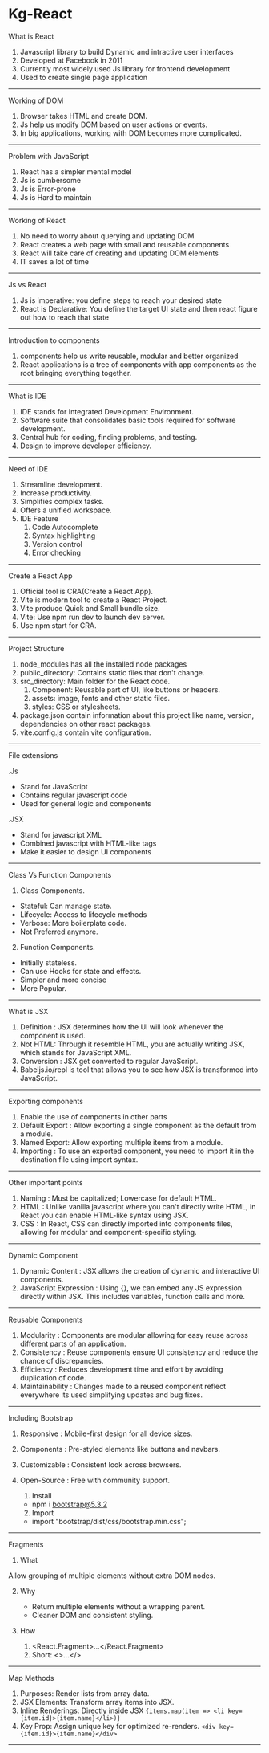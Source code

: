 # Kg-React

What is React

1. Javascript library to build Dynamic and intractive user interfaces
2. Developed at Facebook in 2011
3. Currently most widely used Js library for frontend development
4. Used to create single page application

---

Working of DOM

1. Browser takes HTML and create DOM.
2. Js help us modify DOM based on user actions or events.
3. In big applications, working with DOM becomes more complicated.

---

Problem with JavaScript

1. React has a simpler mental model
2. Js is cumbersome
3. Js is Error-prone
4. Js is Hard to maintain

---

Working of React

1. No need to worry about querying and updating DOM
2. React creates a web page with small and reusable components
3. React will take care of creating and updating DOM elements
4. IT saves a lot of time

---

Js vs React

1. Js is imperative: you define steps to reach your desired state
2. React is Declarative: You define the target UI state and then react figure out how to reach that state

---

Introduction to components

1. components help us write reusable, modular and better organized
2. React applications is a tree of components with app components as the root bringing everything together.

---

What is IDE

1. IDE stands for Integrated Development Environment.
2. Software suite that consolidates basic tools required for software development.
3. Central hub for coding, finding problems, and testing.
4. Design to improve developer efficiency.

---

Need of IDE

1. Streamline development.
2. Increase productivity.
3. Simplifies complex tasks.
4. Offers a unified workspace.
5. IDE Feature
   1. Code Autocomplete
   2. Syntax highlighting
   3. Version control
   4. Error checking

---

Create a React App

1. Official tool is CRA(Create a React App).
2. Vite is modern tool to create a React Project.
3. Vite produce Quick and Small bundle size.
4. Vite: Use npm run dev to launch dev server.
5. Use npm start for CRA.

---

Project Structure

1. node_modules has all the installed node packages
2. public_directory: Contains static files that don't change.
3. src_directory: Main folder for the React code.
   1. Component: Reusable part of UI, like buttons or headers.
   2. assets: image, fonts and other static files.
   3. styles: CSS or stylesheets.
4. package.json contain information about this project like name, version, dependencies on other react packages.
5. vite.config.js contain vite configuration.

---

File extensions

.Js

- Stand for JavaScript
- Contains regular javascript code
- Used for general logic and components

.JSX

- Stand for javascript XML
- Combined javascript with HTML-like tags
- Make it easier to design UI components

---

Class Vs Function Components

1. Class Components.

- Stateful: Can manage state.
- Lifecycle: Access to lifecycle methods
- Verbose: More boilerplate code.
- Not Preferred anymore.

2. Function Components.

- Initially stateless.
- Can use Hooks for state and effects.
- Simpler and more concise
- More Popular.

---

What is JSX

1. Definition : JSX determines how the UI will look whenever the component is used.
2. Not HTML: Through it resemble HTML, you are actually writing JSX, which stands for JavaScript XML.
3. Conversion : JSX get converted to regular JavaScript.
4. Babeljs.io/repl is tool that allows you to see how JSX is transformed into JavaScript.

---

Exporting components

1. Enable the use of components in other parts
2. Default Export : Allow exporting a single component as the default from a module.
3. Named Export: Allow exporting multiple items from a module.
4. Importing : To use an exported component, you need to import it in the destination file using import syntax.

---

Other important points

1. Naming : Must be capitalized; Lowercase for default HTML.
2. HTML : Unlike vanilla javascript where you can't directly write HTML, in React you can enable HTML-like syntax using JSX.
3. CSS : In React, CSS can directly imported into components files, allowing for modular and component-specific styling.

---

Dynamic Component

1. Dynamic Content : JSX allows the creation of dynamic and interactive UI components.
2. JavaScript Expression : Using {}, we can embed any JS expression directly within JSX. This includes variables, function calls and more.

---

Reusable Components

1. Modularity : Components are modular allowing for easy reuse across different parts of an application.
2. Consistency : Reuse components ensure UI consistency and reduce the chance of discrepancies.
3. Efficiency : Reduces development time and effort by avoiding duplication of code.
4. Maintainability : Changes made to a reused component reflect everywhere its used simplifying updates and bug fixes.

---

Including Bootstrap

1. Responsive : Mobile-first design for all device sizes.
2. Components : Pre-styled elements like buttons and navbars.
3. Customizable : Consistent look across browsers.
4. Open-Source : Free with community support.

   1. Install

   - npm i bootstrap@5.3.2

   2. Import

   - import "bootstrap/dist/css/bootstrap.min.css";

---

Fragments

1. What

Allow grouping of multiple elements without extra DOM nodes.

2. Why

   - Return multiple elements without a wrapping parent.
   - Cleaner DOM and consistent styling.

3. How

   1. <React.Fragment>...</React.Fragment>
   2. Short: <>...</>

---

Map Methods

1. Purposes: Render lists from array data.
2. JSX Elements: Transform array items into JSX.
3. Inline Renderings: Directly inside JSX 
``` {items.map(item => <li key={item.id}>{item.name}</li>)} ```
4. Key Prop: Assign unique key for optimized re-renders.
``` <div key={item.id}>{item.name}</div> ```

--- 